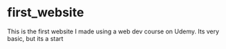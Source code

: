 # first_website
This is the first website I made using a web dev course on Udemy. Its very basic, but its a start

